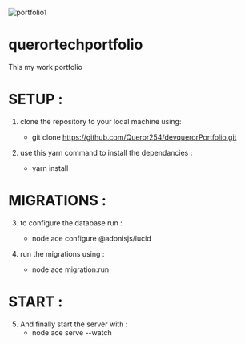 ![portfolio1](https://github.com/Queror254/devquerorPortfolio/assets/126842172/aaf2d554-3074-43db-beba-e65dd951bc34)
# querortechportfolio
This my work portfolio

# SETUP : 
1. clone the  repository to your local machine using: 
      - git clone https://github.com/Queror254/devquerorPortfolio.git

2. use this yarn command to install the dependancies : 
      - yarn install
# MIGRATIONS :
3. to configure the database run : 
     - node ace configure @adonisjs/lucid

4. run the migrations using : 
      - node ace migration:run

# START : 
5. And finally  start the server with :  
      - node ace serve --watch

